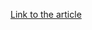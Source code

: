 [Link to the article](https://www.securityweek.com/in-other-news-gen-digital-makes-1b-buy-recall-captures-sensitive-data-mitre-attck-evaluations/)

